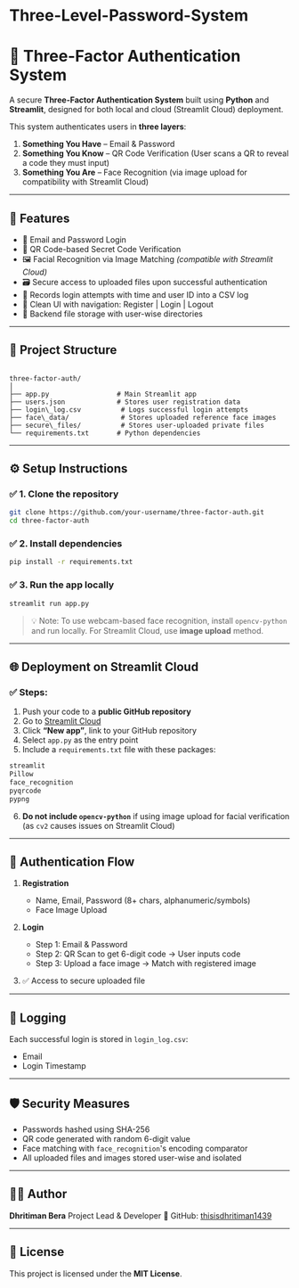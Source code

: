 # Three-Level-Password-System

# 🔐 Three-Factor Authentication System

A secure **Three-Factor Authentication System** built using **Python** and **Streamlit**, designed for both local and cloud (Streamlit Cloud) deployment.

This system authenticates users in **three layers**:
1. **Something You Have** – Email & Password
2. **Something You Know** – QR Code Verification (User scans a QR to reveal a code they must input)
3. **Something You Are** – Face Recognition (via image upload for compatibility with Streamlit Cloud)

---

## 🚀 Features

- 📧 Email and Password Login
- 🧠 QR Code-based Secret Code Verification
- 🖼️ Facial Recognition via Image Matching *(compatible with Streamlit Cloud)*
- 🗃️ Secure access to uploaded files upon successful authentication
- 📝 Records login attempts with time and user ID into a CSV log
- 🧭 Clean UI with navigation: Register | Login | Logout
- 💾 Backend file storage with user-wise directories

---

## 📁 Project Structure

```

three-factor-auth/
│
├── app.py                 # Main Streamlit app
├── users.json             # Stores user registration data
├── login\_log.csv          # Logs successful login attempts
├── face\_data/             # Stores uploaded reference face images
├── secure\_files/          # Stores user-uploaded private files
└── requirements.txt       # Python dependencies

````

---

## ⚙️ Setup Instructions

### ✅ 1. Clone the repository
```bash
git clone https://github.com/your-username/three-factor-auth.git
cd three-factor-auth
````

### ✅ 2. Install dependencies

```bash
pip install -r requirements.txt
```

### ✅ 3. Run the app locally

```bash
streamlit run app.py
```

> 💡 Note: To use webcam-based face recognition, install `opencv-python` and run locally. For Streamlit Cloud, use **image upload** method.

---

## 🌐 Deployment on Streamlit Cloud

### ✅ Steps:

1. Push your code to a **public GitHub repository**
2. Go to [Streamlit Cloud](https://share.streamlit.io/)
3. Click **“New app”**, link to your GitHub repository
4. Select `app.py` as the entry point
5. Include a `requirements.txt` file with these packages:

```txt
streamlit
Pillow
face_recognition
pyqrcode
pypng
```

6. **Do not include `opencv-python`** if using image upload for facial verification (as `cv2` causes issues on Streamlit Cloud)

---

## 🔐 Authentication Flow

1. **Registration**

   * Name, Email, Password (8+ chars, alphanumeric/symbols)
   * Face Image Upload
2. **Login**

   * Step 1: Email & Password
   * Step 2: QR Scan to get 6-digit code → User inputs code
   * Step 3: Upload a face image → Match with registered image
3. ✅ Access to secure uploaded file

---

## 🧾 Logging

Each successful login is stored in `login_log.csv`:

* Email
* Login Timestamp

---

## 🛡️ Security Measures

* Passwords hashed using SHA-256
* QR code generated with random 6-digit value
* Face matching with `face_recognition`'s encoding comparator
* All uploaded files and images stored user-wise and isolated

---

## 👨‍💻 Author

**Dhritiman Bera**
Project Lead & Developer
🔗 GitHub: [thisisdhritiman1439](https://github.com/thisisdhritiman1439)

---

## 📄 License

This project is licensed under the **MIT License**.

```


